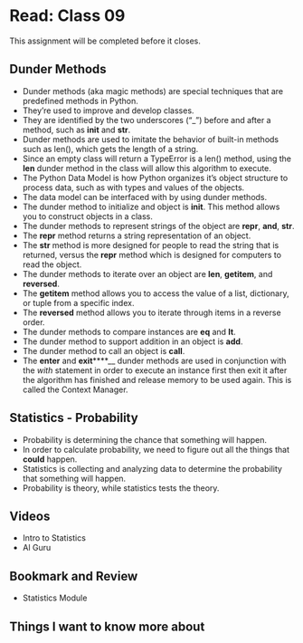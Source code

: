 # Read: Class 09

This assignment will be completed before it closes.

## Dunder Methods

- Dunder methods (aka magic methods) are special techniques that are predefined methods in Python.  
- They’re used to improve and develop classes.  
- They are identified by the two underscores (“_”) before and after a method, such as __init__ and __str__.  
- Dunder methods are used to imitate the behavior of built-in methods such as len(), which gets the length of a string.  
- Since an empty class will return a TypeError is a len() method, using the __len__ dunder method in the class will allow this algorithm to execute.  
- The Python Data Model is how Python organizes it’s object structure to process data, such as with types and values of the objects.  
- The data model can be interfaced with by using dunder methods.  
- The dunder method to initialize and object is __init__.  This method allows you to construct objects in a class.  
- The dunder methods to represent strings of the object are __repr__, __and__, __str__.  
- The __repr__ method returns a string representation of an object.  
- The __str__ method is more designed for people to read the string that is returned, versus the __repr__ method which is designed for computers to read the object.  
- The dunder methods to iterate over an object are __len__, __getitem__, and __reversed__.  
- The __getitem__ method allows you to access the value of a list, dictionary, or tuple from a specific index.  
- The __reversed__ method allows you to iterate through items in a reverse order.  
- The dunder methods to compare instances are __eq__ and __lt__.  
- The dunder method to support addition in an object is __add__.  
- The dunder method to call an object is __call__.  
- The __enter__ and __exit__****__ dunder methods are used in conjunction with the _with_ statement in order to execute an instance first then exit it after the algorithm has finished and release memory to be used again. This is called the Context Manager.  

## Statistics - Probability

- Probability is determining the chance that something will happen.  
- In order to calculate probability, we need to figure out all the things that __could__ happen.
- Statistics is collecting and analyzing data to determine the probability that something will happen.
- Probability is theory, while statistics tests the theory.

## Videos

- Intro to Statistics
- Al Guru

## Bookmark and Review

- Statistics Module

## Things I want to know more about
